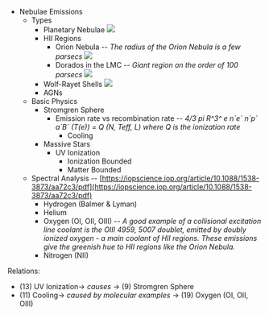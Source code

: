 -  Nebulae Emissions
	-  Types
		-  Planetary Nebulae
			![](5d4493207aed3f31bcc366a6a7bee2c5254c0d02.png)
		-  HII Regions
			-  Orion Nebula
				-- *The radius of the Orion Nebula is a few parsecs*
				![](69afb9984c64a0b59fc2061f01f86004dd02efb5.png)
			-  Dorados in the LMC
				-- *Giant region on the order of 100 parsecs*
				![](3ba6427a0bcfcfe5bb80836a46e01d50b09b29da.png)
		-  Wolf-Rayet Shells
			![](9b0722981ac97bcc14ef5440d1fd68265447fcab.png)
		-  AGNs
	-  Basic Physics
		-  Stromgren Sphere
			-  Emission rate vs recombination rate
				-- *4/3 pi R\^3\^ e n\`e\` n\`p\` a\`B\` (T(e)) = Q (N, Teff, L)  where Q is the ionization rate*
				-   Cooling
		-  Massive Stars
			-  UV Ionization
				-  Ionization Bounded
				-  Matter Bounded
	-  Spectral Analysis
		-- [https://iopscience.iop.org/article/10.1088/1538-3873/aa72c3/pdf](https://iopscience.iop.org/article/10.1088/1538-3873/aa72c3/pdf)
		-  Hydrogen (Balmer & Lyman)
		-  Helium
		-  Oxygen (OI, OII, OIII)
			-- *A good example of a collisional excitation line coolant is the OIII 4959, 5007 doublet, emitted by doubly ionized oxygen - a main coolant of HII regions. These emissions give the greenish hue to HII regions like the Orion Nebula.*
		-  Nitrogen (NII)

Relations:
- (13) UV Ionization-> *causes* -> (9) Stromgren Sphere
- (11)  Cooling-> *caused by molecular examples* -> (19) Oxygen (OI, OII, OIII)
